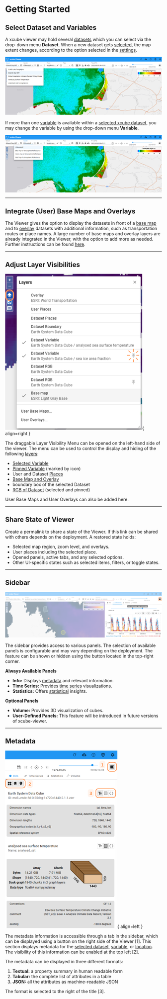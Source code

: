 # Getting Started

## Select Dataset and Variables

A xcube viewer may hold several [datasets](../concepts.md/#dataset) which you can select via the drop-down menu **Dataset**. When a new dataset gets [selected](../concepts.md/#selected-dataset), the map extent changes, according to the option selected in the [settings](../user_guide/settings.md/#zoom-on-datasetplace-selection).

![Datamanagement - Dataset](../assets/images/datamanagement_dataset.png)

If more than one [variable](../concepts.md/#variable) is available within a [selected xcube dataset](../concepts.md/#selected-dataset), you may change the variable by using the drop-down menu
**Variable**.

![Datamanagement - Variables](../assets/images/datamanagement_variables.png)

---

## Integrate (User) Base Maps and Overlays

The Viewer gives the option to display the datasets in front of a [base map](../concepts.md/#basemaps-and-overlays) and to [overlay](../concepts.md/#basemaps-and-overlays) datasets with additional information, such as transportation routes or place names. A large number of base maps and overlay layers are already integrated in the Viewer, with the option to add more as needed. Further instructions can be found [here](../user_guide/settings.md/#base-maps-and-overlays).

---

## Adjust Layer Visibilities

![Datamanagement - Layer Visibilities](../assets/images/datamanagement_visibility_added.png){ align=right }

The draggable Layer Visibility Menu can be opened on the left-hand side of the viewer. The menu can be used to control the display and hiding of the following [layers](../concepts.md/#layers):

- [Selected Variable](../concepts.md/#variable-layer)
- [Pinned Variable](../concepts.md/#pinned-variable) (marked by icon)
- User and Dataset [Places](../concepts.md/#places-and-place-groups)
- [Base Map and Overlay](../concepts.md/#basemaps-and-overlays)
- boundary box of the selected Dataset
- [RGB of Dataset](../concepts.md/#dataset-rgb-layer) (selected and pinned)

User Base Maps and User Overlays can also be added here.

---

## Share State of Viewer

Create a permalink to share a state of the Viewer. If this link can be shared with others depends on the deployment.
A restored state holds:

- Selected map region, zoom level, and overlays.
- User places including the selected place.
- Opened panels, active tabs, and any selected options.
- Other UI-specific states such as selected items, filters, or toggle states.

---

## Sidebar

![Sidepanel](../assets/images/sidebar_highlighted.png)

The sidebar provides access to various panels. The selection of available panels is configurable and may vary depending on the deployment. The feature can be shown or hidden using the button located in the top-right corner.

**Always Available Panels**

- **Info:** Displays [metadata](#metadata) and relevant information.
- **Time Series:** Provides [time series](analyse.md/#time-series) visualizations.
- **Statistics:** Offers [statistical](analyse.md/#statistics) insights.

**Optional Panels**

- **Volume:** Provides 3D visualization of cubes.
- **User-Defined Panels:** This feature will be introduced in future versions of xcube-viewer.

---

## Metadata

![Metadata](../assets/images/datamanagement_meta.png){ align=left }

The metadata information is accessible through a tab in the sidebar, which can be displayed using a button on the right side of the Viewer [1]. This section displays metadata for the [selected dataset](../concepts.md/#selected-dataset), [variable](../concepts.md/#selected-variable), or [location](../concepts.md/#selected-place). The visibility of this information can be enabled at the top left [2].

The metadata can be displayed in three different formats:

1. **Textual:** a property summary in human readable form
2. **Tabular:** the complete list of attributes in a table
3. **JSON:** all the attributes as machine-readable JSON

The format is selected to the right of the title [3].

